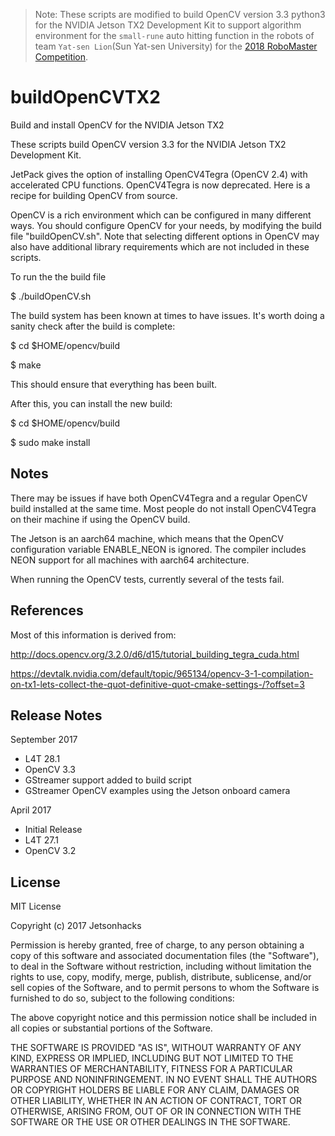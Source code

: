 > Note: These scripts are modified to build OpenCV version 3.3 python3 for the NVIDIA Jetson TX2 Development Kit to support algorithm environment for the `small-rune` auto hitting function in the robots of team `Yat-sen Lion`(Sun Yat-sen University) for the [2018 RoboMaster Competition](https://www.robomaster.com/zh-CN).


# buildOpenCVTX2
Build and install OpenCV for the NVIDIA Jetson TX2

These scripts build OpenCV version 3.3 for the NVIDIA Jetson TX2 Development Kit.

JetPack gives the option of installing OpenCV4Tegra (OpenCV 2.4) with accelerated CPU functions. OpenCV4Tegra is now deprecated. Here is a recipe for building OpenCV from source.

OpenCV is a rich environment which can be configured in many different ways. You should configure OpenCV for your needs, by modifying the build file "buildOpenCV.sh". Note that selecting different options in OpenCV may also have additional library requirements which are not included in these scripts.

To run the the build file

$ ./buildOpenCV.sh

The build system has been known at times to have issues. It's worth doing a sanity check after the build is complete:

$ cd $HOME/opencv/build

$ make

This should ensure that everything has been built.

After this, you can install the new build:

$ cd $HOME/opencv/build

$ sudo make install

## Notes
There may be issues if have both OpenCV4Tegra and a regular OpenCV build installed at the same time. Most people do not install OpenCV4Tegra on their machine if using the OpenCV build.

The Jetson is an aarch64 machine, which means that the OpenCV configuration variable ENABLE_NEON is ignored. The compiler includes NEON support for all machines with aarch64 architecture.

When running the OpenCV tests, currently several of the tests fail.  

## References

Most of this information is derived from:

http://docs.opencv.org/3.2.0/d6/d15/tutorial_building_tegra_cuda.html

https://devtalk.nvidia.com/default/topic/965134/opencv-3-1-compilation-on-tx1-lets-collect-the-quot-definitive-quot-cmake-settings-/?offset=3

## Release Notes
September 2017
* L4T 28.1
* OpenCV 3.3
* GStreamer support added to build script
* GStreamer OpenCV examples using the Jetson onboard camera 

April 2017
* Initial Release
* L4T 27.1
* OpenCV 3.2

## License
MIT License

Copyright (c) 2017 Jetsonhacks

Permission is hereby granted, free of charge, to any person obtaining a copy
of this software and associated documentation files (the "Software"), to deal
in the Software without restriction, including without limitation the rights
to use, copy, modify, merge, publish, distribute, sublicense, and/or sell
copies of the Software, and to permit persons to whom the Software is
furnished to do so, subject to the following conditions:

The above copyright notice and this permission notice shall be included in all
copies or substantial portions of the Software.

THE SOFTWARE IS PROVIDED "AS IS", WITHOUT WARRANTY OF ANY KIND, EXPRESS OR
IMPLIED, INCLUDING BUT NOT LIMITED TO THE WARRANTIES OF MERCHANTABILITY,
FITNESS FOR A PARTICULAR PURPOSE AND NONINFRINGEMENT. IN NO EVENT SHALL THE
AUTHORS OR COPYRIGHT HOLDERS BE LIABLE FOR ANY CLAIM, DAMAGES OR OTHER
LIABILITY, WHETHER IN AN ACTION OF CONTRACT, TORT OR OTHERWISE, ARISING FROM,
OUT OF OR IN CONNECTION WITH THE SOFTWARE OR THE USE OR OTHER DEALINGS IN THE
SOFTWARE.
 
